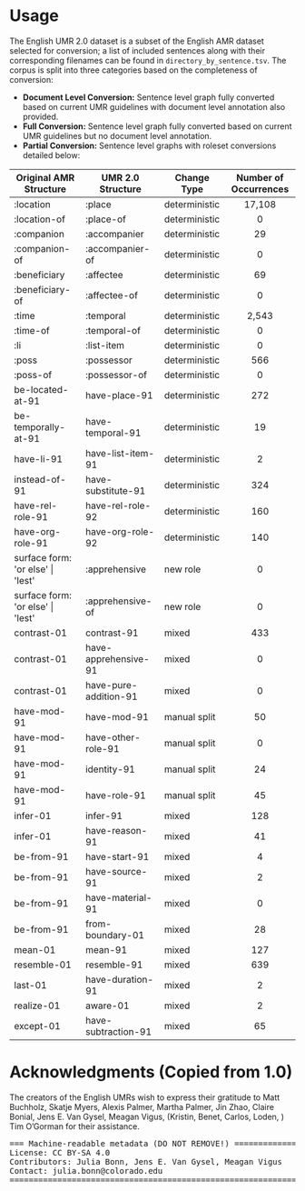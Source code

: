 # Usage
The English UMR 2.0 dataset is a subset of the English AMR dataset selected for conversion; a list of included sentences along with their corresponding filenames can be found in `directory_by_sentence.tsv`. The corpus is split into three categories based on the completeness of conversion:
- <strong>Document Level Conversion:</strong> Sentence level graph fully converted based on current UMR guidelines with document level annotation also provided.
- <strong>Full Conversion:</strong> Sentence level graph fully converted based on current UMR guidelines but no document level annotation.
- <strong>Partial Conversion:</strong> Sentence level graphs with roleset conversions detailed below: 

| Original AMR Structure             | UMR 2.0 Structure     | Change Type   | Number of Occurrences |
|------------------------------------|-----------------------|---------------|:---------------------:|
| :location                          | :place                | deterministic | 17,108                |
| :location-of                       | :place-of             | deterministic | 0                     |
| :companion                         | :accompanier          | deterministic | 29                    |
| :companion-of                      | :accompanier-of       | deterministic | 0                     |
| :beneficiary                       | :affectee             | deterministic | 69                    |
| :beneficiary-of                    | :affectee-of          | deterministic | 0                     |
| :time                              | :temporal             | deterministic | 2,543                 |
| :time-of                           | :temporal-of          | deterministic | 0                     |
| :li                                | :list-item            | deterministic | 0                     |
| :poss                              | :possessor            | deterministic | 566                   |
| :poss-of                           | :possessor-of         | deterministic | 0                     |
| be-located-at-91                   | have-place-91         | deterministic | 272                   |
| be-temporally-at-91                | have-temporal-91      | deterministic | 19                    |
| have-li-91                         | have-list-item-91     | deterministic | 2                     |
| instead-of-91                      | have-substitute-91    | deterministic | 324                   |
| have-rel-role-91                   | have-rel-role-92      | deterministic | 160                   |
| have-org-role-91                   | have-org-role-92      | deterministic | 140                   |
| surface form:  'or else' \| 'lest' | :apprehensive         | new role      | 0                     |
| surface form:  'or else' \| 'lest' | :apprehensive-of      | new role      | 0                     |
| contrast-01                        | contrast-91           | mixed         | 433                   |
| contrast-01                        | have-apprehensive-91  | mixed         | 0                     |
| contrast-01                        | have-pure-addition-91 | mixed         | 0                     |
| have-mod-91                        | have-mod-91           | manual split  | 50                    |
| have-mod-91                        | have-other-role-91    | manual split  | 0                     |
| have-mod-91                        | identity-91           | manual split  | 24                    |
| have-mod-91                        | have-role-91          | manual split  | 45                    |
| infer-01                           | infer-91              | mixed         | 128                   |
| infer-01                           | have-reason-91        | mixed         | 41                    |
| be-from-91                         | have-start-91         | mixed         | 4                     |
| be-from-91                         | have-source-91        | mixed         | 2                     |
| be-from-91                         | have-material-91      | mixed         | 0                     |
| be-from-91                         | from-boundary-01      | mixed         | 28                    |
| mean-01                            | mean-91               | mixed         | 127                   |
| resemble-01                        | resemble-91           | mixed         | 639                   |
| last-01                            | have-duration-91      | mixed         | 2                     |
| realize-01                         | aware-01              | mixed         | 2                     |
| except-01                          | have-subtraction-91   | mixed         | 65                    |

# Acknowledgments (Copied from 1.0)

The creators of the English UMRs wish to express their gratitude to Matt Buchholz, Skatje Myers, Alexis Palmer, Martha Palmer, Jin Zhao, Claire Bonial, Jens E. Van Gysel, Meagan Vigus, (Kristin, Benet, Carlos, Loden, ) Tim O’Gorman for their assistance.


<pre>
=== Machine-readable metadata (DO NOT REMOVE!) ================================
License: CC BY-SA 4.0
Contributors: Julia Bonn, Jens E. Van Gysel, Meagan Vigus
Contact: julia.bonn@colorado.edu
===============================================================================
</pre>